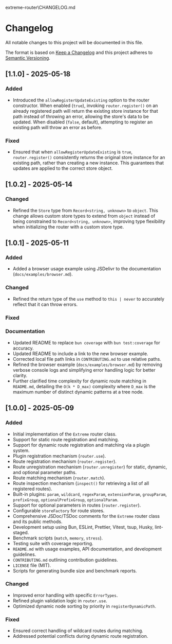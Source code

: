 extreme-router\CHANGELOG.md
# Changelog

All notable changes to this project will be documented in this file.

The format is based on [Keep a Changelog](https://keepachangelog.com/en/1.0.0/)
and this project adheres to [Semantic Versioning](https://semver.org/spec/v2.0.0.html).

## [1.1.0] - 2025-05-18
### Added
- Introduced the `allowRegisterUpdateExisting` option to the router constructor. When enabled (`true`), invoking `router.register()` on an already registered path will return the existing store instance for that path instead of throwing an error, allowing the store's data to be updated. When disabled (`false`, default), attempting to register an existing path will throw an error as before.

### Fixed
- Ensured that when `allowRegisterUpdateExisting` is `true`, `router.register()` consistently returns the original store instance for an existing path, rather than creating a new instance. This guarantees that updates are applied to the correct store object.

## [1.0.2] - 2025-05-14

### Changed
-   Refined the `Store` type from `Record<string, unknown>` to `object`. This change allows custom store types to extend from `object` instead of being constrained to `Record<string, unknown>`, improving type flexibility when initializing the router with a custom store type.

## [1.0.1] - 2025-05-11

### Added
- Added a browser usage example using JSDelivr to the documentation (`docs/examples/browser.md`).

### Changed
- Refined the return type of the `use` method to `this | never` to accurately reflect that it can throw errors.

### Fixed

### Documentation
- Updated README to replace `bun coverage` with `bun test:coverage` for accuracy.
- Updated README to include a link to the new browser example.
- Corrected local file path links in `CONTRIBUTING.md` to use relative paths.
- Refined the browser example (`docs/examples/browser.md`) by removing verbose console logs and simplifying error handling logic for better clarity.
- Further clarified time complexity for dynamic route matching in `README.md`, detailing the `O(k * D_max)` complexity where `D_max` is the maximum number of distinct dynamic patterns at a tree node.

## [1.0.0] - 2025-05-09

### Added

-   Initial implementation of the `Extreme` router class.
-   Support for static route registration and matching.
-   Support for dynamic route registration and matching via a plugin system.
-   Plugin registration mechanism (`router.use`).
-   Route registration mechanism (`router.register`).
-   Route unregistration mechanism (`router.unregister`) for static, dynamic, and optional parameter paths.
-   Route matching mechanism (`router.match`).
-   Route inspection mechanism (`inspect()` for retrieving a list of all registered routes).
-   Built-in plugins: `param`, `wildcard`, `regexParam`, `extensionParam`, `groupParam`, `prefixGroup`, `optionalPrefixGroup`, `optionalParam`.
-   Support for optional parameters in routes (`router.register`).
-   Configurable `storeFactory` for route stores.
-   Comprehensive JSDoc/TSDoc comments for the `Extreme` router class and its public methods.
-   Development setup using Bun, ESLint, Prettier, Vitest, tsup, Husky, lint-staged.
-   Benchmark scripts (`match`, `memory`, `stress`).
-   Testing suite with coverage reporting.
-   `README.md` with usage examples, API documentation, and development guidelines.
-   `CONTRIBUTING.md` outlining contribution guidelines.
-   `LICENSE` file (MIT).
-   Scripts for generating bundle size and benchmark reports.

### Changed

-   Improved error handling with specific `ErrorTypes`.
-   Refined plugin validation logic in `router.use`.
-   Optimized dynamic node sorting by priority in `registerDynamicPath`.

### Fixed

-   Ensured correct handling of wildcard routes during matching.
-   Addressed potential conflicts during dynamic route registration.